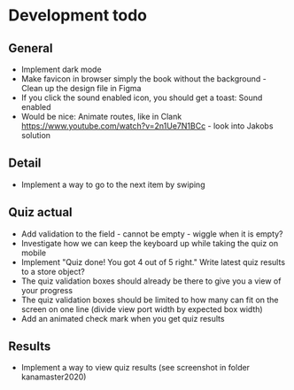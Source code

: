 # Development todo

## General

* Implement dark mode
* Make favicon in browser simply the book without the background - Clean up the design file in Figma
* If you click the sound enabled icon, you should get a toast: Sound enabled
* Would be nice: Animate routes, like in Clank https://www.youtube.com/watch?v=2n1Ue7N1BCc - look into Jakobs solution

## Detail

* Implement a way to go to the next item by swiping

## Quiz actual
 
* Add validation to the field - cannot be empty - wiggle when it is empty?
* Investigate how we can keep the keyboard up while taking the quiz on mobile
* Implement "Quiz done! You got 4 out of 5 right." Write latest quiz results to a store object?
* The quiz validation boxes should already be there to give you a view of your progress
* The quiz validation boxes should be limited to how many can fit on the screen on one line (divide view port width by expected box width)
* Add an animated check mark when you get quiz results

## Results

* Implement a way to view quiz results (see screenshot in folder kanamaster2020)
